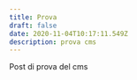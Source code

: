 ```yaml
---
title: Prova
draft: false
date: 2020-11-04T10:17:11.549Z
description: prova cms
---
```

Post di prova del cms